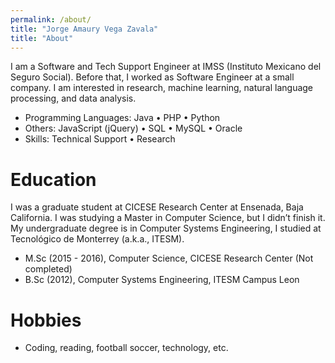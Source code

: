 ```yaml
---
permalink: /about/
title: "Jorge Amaury Vega Zavala"
title: "About"
---
```

I am a Software and Tech Support Engineer at IMSS (Instituto Mexicano del Seguro Social). Before that, I worked as Software Engineer at a small company. I am interested in research, machine learning, natural language processing, and data analysis.

* Programming Languages: Java • PHP • Python
* Others: JavaScript (jQuery) • SQL • MySQL • Oracle
* Skills: Technical Support • Research


Education
======
I was a graduate student at CICESE Research Center at Ensenada, Baja California. I was studying a Master in Computer Science, but I didn’t finish it. My undergraduate degree is in Computer Systems Engineering, I studied at Tecnológico de Monterrey (a.k.a., ITESM).
   *  M.Sc (2015 - 2016), Computer Science, CICESE Research Center (Not completed)
   *  B.Sc (2012), Computer Systems Engineering, ITESM Campus Leon


 Hobbies
======
* Coding, reading, football soccer, technology, etc.

